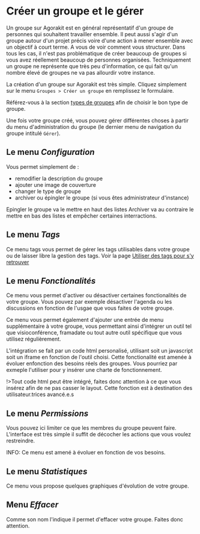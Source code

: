 # Créer un groupe et le gérer

Un groupe sur Agorakit est en général représentatif d'un groupe de personnes qui souhaitent travailler ensemble. Il peut aussi s'agir d'un groupe autour d'un projet précis voire d'une action à mener ensemble avec un objectif à court terme. A vous de voir comment vous structurer. Dans tous les cas, il n'est pas problématique de créer beaucoup de groupes si vous avez réellement beaucoup de personnes organisées. Techniquement un groupe ne représente que très peu d'information, ce qui fait qu'un nombre élevé de groupes ne va pas allourdir votre instance.

La création d'un groupe sur Agorakit est très simple. 
Cliquez simplement sur le menu `Groupes > Créer un groupe` en remplissez le formulaire.

Référez-vous à la section [types de groupes](/fr/groups_types) afin de choisir le bon type de groupe.

Une fois votre groupe créé, vous pouvez gérer différentes choses à partir du menu d'administration du groupe (le dernier menu de navigation du groupe intitulé `Gérer`).

## Le menu *Configuration*
Vous permet simplement de : 
- remodifier la description du groupe
- ajouter une image de couverture
- changer le type de groupe
- archiver ou épingler le groupe (si vous êtes administrateur d'instance)

Epingler le groupe va le mettre en haut des listes
Archiver va au contraire le mettre en bas des listes et empêcher certaines interractions.

## Le menu *Tags*
Ce menu tags vous permet de gérer les tags utilisables dans votre groupe ou de laisser libre la gestion des tags.
Voir la page [Utiliser des tags pour s'y retrouver](/fr/tags)

## Le menu *Fonctionalités*
Ce menu vous permet d'activer ou désactiver certaines fonctionalités de votre groupe. Vous pouvez par exemple désactiver l'agenda ou les discussions en fonction de l'usgae que vous faites de votre groupe.

Ce menu vous permet également d'ajouter une entrée de menu supplémentaire à votre groupe, vous permettant ainsi d'intégrer un outil tel que visioconférence, framadate ou tout autre outil spécifique que vous utilisez régulièrement.

L'intégration se fait par un code html personalisé, utilisant soit un javascript soit un iframe en fonction de l'outil choisi. Cette fonctionalité est amenée à évoluer enfonction des besoins réels des groupes. Vous pourriez par exmeple l'utiliser pour y insérer une charte de fonctionnement. 

!>Tout code html peut être intégré, faites donc attention à ce que vous insérez afin de ne pas casser le layout. Cette fonction est à destination des utilisateur.trices avancé.e.s

## Le menu *Permissions*
Vous pouvez ici limiter ce que les membres du groupe peuvent faire. L'interface est très simple il suffit de décocher les actions que vous voulez restreindre.

INFO:  Ce menu est amené à évoluer en fonction de vos besoins.

## Le menu *Statistiques*
Ce menu vous propose quelques graphiques d'évolution de votre groupe.

## Menu *Effacer*
Comme son nom l'indique il permet d'effacer votre groupe. Faites donc attention.
